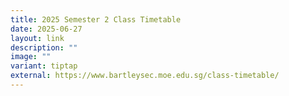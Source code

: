 ```yaml
---
title: 2025 Semester 2 Class Timetable
date: 2025-06-27
layout: link
description: ""
image: ""
variant: tiptap
external: https://www.bartleysec.moe.edu.sg/class-timetable/
---
```

